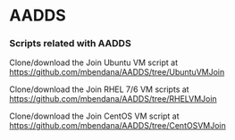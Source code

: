 # AADDS
 ### Scripts related with AADDS

Clone/download the Join Ubuntu VM script at https://github.com/mbendana/AADDS/tree/UbuntuVMJoin

Clone/download the Join RHEL 7/6 VM scripts at https://github.com/mbendana/AADDS/tree/RHELVMJoin

Clone/download the Join CentOS VM script at https://github.com/mbendana/AADDS/tree/CentOSVMJoin
